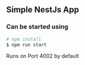 ## Simple NestJs App


### Can be started using


```bash
# npm install
$ npm run start
```


Runs on Port 4002 by default
